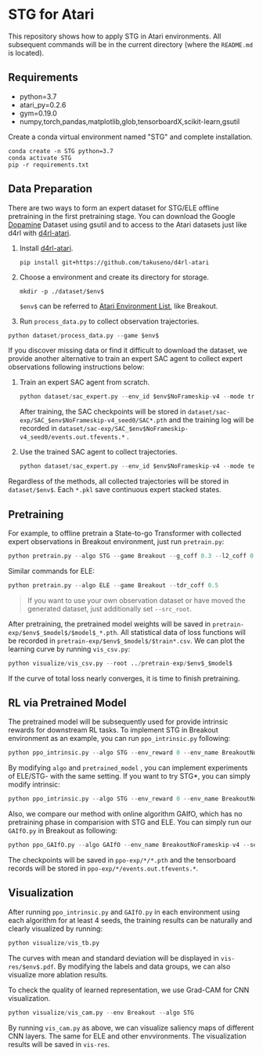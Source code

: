 # STG for Atari

This repository shows how to apply STG in Atari environments. All subsequent commands will be in the current directory (where the `README.md` is located).

## Requirements

- python=3.7
- atari_py=0.2.6
- gym=0.19.0
- numpy,torch,pandas,matplotlib,glob,tensorboardX,scikit-learn,gsutil

Create a conda virtual environment named "STG" and complete installation.

```
conda create -n STG python=3.7
conda activate STG
pip -r requirements.txt
```

## Data Preparation

There are two ways to form an expert dataset for STG/ELE offline pretraining in the first pretraining stage. You can download the Google [Dopamine](https://github.com/google/dopamine) Dataset using gsutil and to access to the Atari datasets just like d4rl with  [d4rl-atari](https://github.com/takuseno/d4rl-atari). 

1. Install [d4rl-atari](https://github.com/takuseno/d4rl-atari).

   ```
   pip install git+https://github.com/takuseno/d4rl-atari
   ```

2. Choose a environment and create its directory for storage.

   ```
   mkdir -p ./dataset/$env$
   ```

   `$env$` can be referred to [Atari Environment List](https://www.gymlibrary.dev/environments/atari/complete_list/), like Breakout.

3.  Run `process_data.py` to collect observation trajectories.

   ```python
   python dataset/process_data.py --game $env$
   ```

If you discover missing data or find it difficult to download the dataset, we provide another alternative to train an expert SAC agent to collect expert observations following instructions below: 

1. Train an expert SAC agent from scratch.

   ```python
   python dataset/sac_expert.py --env_id $env$NoFrameskip-v4 --mode train --buffer_size 1000000 --seed 0
   ```

   After training, the SAC checkpoints will be stored in  `dataset/sac-exp/SAC_$env$NoFrameskip-v4_seed0/SAC*.pth` and the training log will be recorded in `dataset/sac-exp/SAC_$env$NoFrameskip-v4_seed0/events.out.tfevents.*` .

2. Use the trained SAC agent to collect trajectories.

   ```python
   python dataset/sac_expert.py --env_id $env$NoFrameskip-v4 --mode test --buffer_size 100000 --test_checkpoints dataset/sac-exp/SAC_$env$NoFrameskip-v4_seed0/SAC*.pth
   ```

Regardless of the methods, all collected trajectories will be stored in `dataset/$env$`. Each `*.pkl`  save continuous expert stacked states.

## Pretraining

For example, to offline pretrain a State-to-go Transformer with collected expert observations in Breakout environment,  just run `pretrain.py`:

```python
python pretrain.py --algo STG --game Breakout --g_coff 0.3 --l2_coff 0.5 --tdr_coff 0.1
```

Similar commands for ELE:

```python
python pretrain.py --algo ELE --game Breakout --tdr_coff 0.5 
```

> If you want to use your own observation dataset or have moved the generated dataset, just additionally set `--src_root`.

After pretraining, the pretrained model weights will be saved in `pretrain-exp/$env$_$model$/$model$_*.pth`. All statistical data of loss functions will be recorded in `pretrain-exp/$env$_$model$/$train*.csv`. We can plot the learning curve by running `vis_csv.py`:

```python
python visualize/vis_csv.py --root ../pretrain-exp/$env$_$model$
```

If the curve of total loss nearly converges, it is time to finish pretraining.

## RL via Pretrained Model

The pretrained model will be subsequently used for provide intrinsic rewards for downstream RL tasks. To implement STG in Breakout environment as an example, you can run `ppo_intrinsic.py` following:

```python
python ppo_intrinsic.py --algo STG --env_reward 0 --env_name BreakoutNoFrameskip-v4 --seed 0 --pretrained_model pretrain-exp/Breakout_STG/Breakout_*.pth --total_timesteps 20000000 --intrinsic ds --ds_coef -0.6 --gae_lambda 0.1
```

By modifying `algo` and `pretrained_model` , you can implement experiments of ELE/STG- with the same setting. If you want to try STG*, you can simply modify intrinsic:
```python
python ppo_intrinsic.py --algo STG --env_reward 0 --env_name BreakoutNoFrameskip-v4 --seed 0 --pretrained_model pretrain-exp/Breakout_STG/Breakout_*.pth --total_timesteps 20000000 --intrinsic dsps --ds_coef -0.6 --ps_coef 0.01 --gae_lambda 0.1
```

Also, we compare our method with online algorithm GAIfO, which has no pretraining phase in comparision with STG and ELE. You can simply run our `GAIfO.py` in Breakout as following:

```python
python ppo_GAIfO.py --algo GAIfO --env_name BreakoutNoFrameskip-v4 --seed 0 --total_timesteps 20000000 --intrinsic_coef 2.0
```

The checkpoints will be saved in `ppo-exp/*/*.pth` and the tensorboard records will be stored in `ppo-exp/*/events.out.tfevents.*`. 

## Visualization

After running `ppo_intrinsic.py` and `GAIfO.py` in each environment using each algorithm for at least 4 seeds, the training results can be naturally and clearly visualized by running: 

```python
python visualize/vis_tb.py
```

The curves with mean and standard deviation will be displayed in `vis-res/$env$.pdf`. By modifying the labels and data groups, we can also visualize more ablation results.

To check the quality of learned representation,  we use Grad-CAM for CNN visualization. 

```python
python visualize/vis_cam.py --env Breakout --algo STG
```

By running `vis_cam.py` as above, we can visualize saliency maps of different CNN layers. The same for ELE and other envvironments. The visualization results will be saved in `vis-res`.
